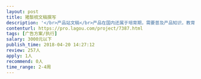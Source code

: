 ```yaml
---                
layout: post       
title: 猪鬃梳文稿撰写           
description: '</br>产品站文稿</br>产品在国内还属于培育期，需要普及产品知识，教育和引导用户。</br>一段简短而实用的广告文案，能够抓住产品卖点，了解用户心理，引起用户共鸣，从而对产品产生兴趣，并进行购买。</br>'     
contenturl: https://pro.lagou.com/project/7387.html      
tags: [广告方案/执行]            
salary: 3000元以下          
publish_time: 2018-04-20 14:27:12         
review: 257人                   
apply: 1人                   
recommend: 0人                   
time_range: 2-4周              
---                 
```

